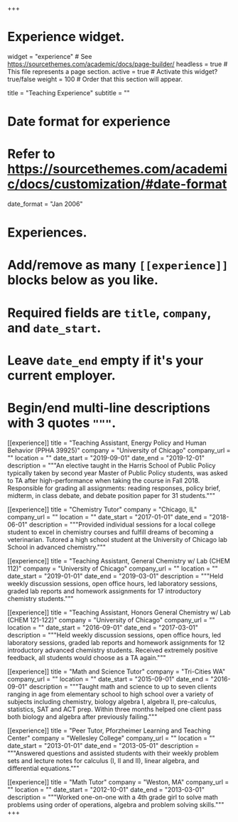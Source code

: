 +++
# Experience widget.
widget = "experience"  # See https://sourcethemes.com/academic/docs/page-builder/
headless = true  # This file represents a page section.
active = true  # Activate this widget? true/false
weight = 100  # Order that this section will appear.

title = "Teaching Experience"
subtitle = ""

# Date format for experience
#   Refer to https://sourcethemes.com/academic/docs/customization/#date-format
date_format = "Jan 2006"

# Experiences.
#   Add/remove as many `[[experience]]` blocks below as you like.
#   Required fields are `title`, `company`, and `date_start`.
#   Leave `date_end` empty if it's your current employer.
#   Begin/end multi-line descriptions with 3 quotes `"""`.
[[experience]]
  title = "Teaching Assistant, Energy Policy and Human Behavior (PPHA 39925)"
  company = "University of Chicago"
  company_url = ""
  location = ""
  date_start = "2019-09-01"
  date_end = "2019-12-01"
  description = """An elective taught in the Harris School of Public Policy typically taken by second year Master of Public Policy students, was asked to TA after high-performance when taking the course in Fall 2018. Responsible for grading all assignments:  reading responses, policy brief, midterm, in class debate, and debate position paper for 31 students."""

[[experience]]
  title = "Chemistry Tutor"
  company = "Chicago, IL"
  company_url = ""
  location = ""
  date_start = "2017-01-01"
  date_end = "2018-06-01"
  description = """Provided individual sessions for a local college student to excel in chemistry courses and fulfill dreams of becoming a veterinarian. Tutored a high school student at the University of Chicago lab School in advanced chemistry."""

[[experience]]
  title = "Teaching Assistant, General Chemistry w/ Lab (CHEM 112)"
  company = "University of Chicago"
  company_url = ""
  location = ""
  date_start = "2019-01-01"
  date_end = "2019-03-01"
  description = """Held weekly discussion sessions, open office hours, led laboratory sessions, graded lab reports and homework assignments for 17 introductory chemistry students."""
  
[[experience]]
  title = "Teaching Assistant, Honors General Chemistry w/ Lab (CHEM 121-122)"
  company = "University of Chicago"
  company_url = ""
  location = ""
  date_start = "2016-09-01"
  date_end = "2017-03-01"
  description = """Held weekly discussion sessions, open office hours, led laboratory sessions, graded lab reports and homework assignments for 12 introductory advanced chemistry students. Received extremely positive feedback, all students would choose as a TA again."""
  
[[experience]]
  title = "Math and Science Tutor"
  company = "Tri-Cities WA"
  company_url = ""
  location = ""
  date_start = "2015-09-01"
  date_end = "2016-09-01"
  description = """Taught math and science to up to seven clients ranging in age from elementary school to high school over a variety of subjects including chemistry, biology algebra I, algebra II, pre-calculus, statistics, SAT and ACT prep. Within three months helped one client pass both biology and algebra after previously failing."""

[[experience]]
  title = "Peer Tutor, Pforzheimer Learning and Teaching Center"
  company = "Wellesley College"
  company_url = ""
  location = ""
  date_start = "2013-01-01"
  date_end = "2013-05-01"
  description = """Answered questions and assisted students with their weekly problem sets and lecture notes for calculus (I, II and II), linear algebra, and differential equations."""

[[experience]]
  title = "Math Tutor"
  company = "Weston, MA"
  company_url = ""
  location = ""
  date_start = "2012-10-01"
  date_end = "2013-03-01"
  description = """Worked one-on-one with a 4th grade girl to solve math problems using order of operations, algebra and problem solving skills."""
+++
